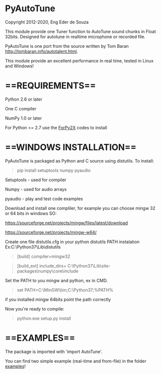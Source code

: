 PyAutoTune
==========

Copyright 2012-2020, Eng Eder de Souza

This module provide one Tuner function to AutoTune sound chunks in Float 32bits. Designed for autotune in
realtime microphone or recorded file.

PyAutoTune is one port from the source written by Tom Baran http://tombaran.info/autotalent.html.

This module provide an excellent performance in real time, tested in Linux and Windows!

==REQUIREMENTS==
==========

Python 2.6 or later

One C compiler 

NumPy 1.0 or later

For Python <= 2.7 use the [ForPy2X](https://github.com/ederwander/PyAutoTune/tree/master/ForPy2X) codes to install

==WINDOWS INSTALLATION==
==========

PyAutoTune is packaged as Python and C source using distutils.  To install:

> pip install setuptools numpy pyaudio

Setuptools - used for compiler

Numpy - used for audio arrays

pyaudio - play and test code examples 

Download and install one compliler, for example you can choose mingw 32 or 64 bits in windows SO:

https://sourceforge.net/projects/mingw/files/latest/download

https://sourceforge.net/projects/mingw-w64/

Create one file distutils.cfg in your python distutils PATH instalation Ex:C:\Python37\Lib\distutils

> [build]
> compiler=mingw32


> [build_ext]
> include_dirs= C:\Python37\Lib\site-packages\numpy\core\include


Set the PATH to you mingw and python, ex in CMD.

> set PATH=C:\MinGW\bin;C:\Python37;%PATH%

if you installed mingw 64bits point the path correctly

Now you're ready to compile:

> python.exe setup.py install



==EXAMPLES==
==========

The package is imported with 'import AutoTune'.

You can find two simple example (real-time and from-file) in the folder [examples](http://github.com/ederwander/PyAutoTune/tree/master/Examples)!


